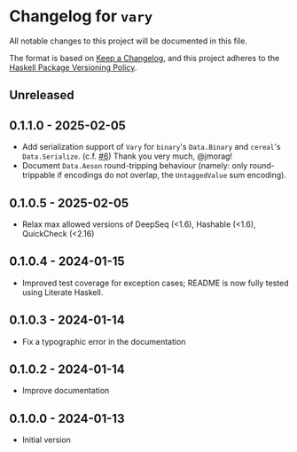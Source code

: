 # Changelog for `vary`

All notable changes to this project will be documented in this file.

The format is based on [Keep a Changelog](https://keepachangelog.com/en/1.0.0/),
and this project adheres to the
[Haskell Package Versioning Policy](https://pvp.haskell.org/).

## Unreleased

## 0.1.1.0 - 2025-02-05

- Add serialization support of `Vary` for `binary`'s `Data.Binary` and `cereal`'s `Data.Serialize`. (c.f. [#6](https://github.com/Qqwy/haskell-vary/pull/6)) Thank you very much, @jmorag!
- Document `Data.Aeson` round-tripping behaviour (namely: only round-trippable if encodings do not overlap, the `UntaggedValue` sum encoding).

## 0.1.0.5 - 2025-02-05

- Relax max allowed versions of DeepSeq (<1.6), Hashable (<1.6), QuickCheck (<2.16)

## 0.1.0.4 - 2024-01-15

- Improved test coverage for exception cases; README is now fully tested using Literate Haskell.

## 0.1.0.3 - 2024-01-14

- Fix a typographic error in the documentation

## 0.1.0.2 - 2024-01-14

- Improve documentation

## 0.1.0.0 - 2024-01-13

- Initial version
